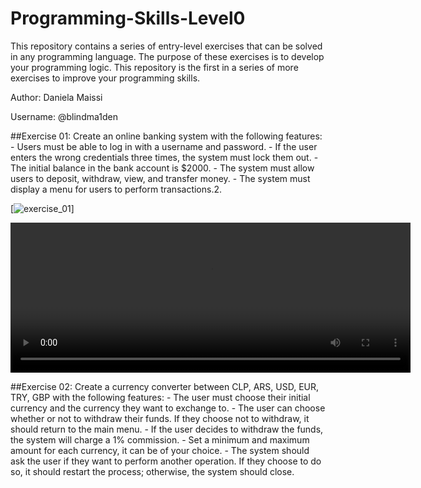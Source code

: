 # Programming-Skills-Level0
This repository contains a series of entry-level exercises that can be solved in any programming language. The purpose of these exercises is to develop your programming logic. This repository is the first in a series of more exercises to improve your programming skills.

Author: Daniela Maissi

Username: @blindma1den

##Exercise 01:
    Create an online banking system with the following features:
    - Users must be able to log in with a username and password.
    - If the user enters the wrong credentials three times, the system must lock them out.
    - The initial balance in the bank account is $2000.
    - The system must allow users to deposit, withdraw, view, and transfer money.
    - The system must display a menu for users to perform transactions.2.

[![exercise_01](https://www.youtube.com/watch?v=hoN44z2am3k)]

<video width="640" height="240" controls>
  <source src="https://www.youtube.com/watch?v=hoN44z2am3k" type="video/mp4">
  Tu navegador no soporta el elemento de video.
</video>
    

##Exercise 02:
    Create a currency converter between CLP, ARS, USD, EUR, TRY, GBP with the following features:
    - The user must choose their initial currency and the currency they want to exchange to.
    - The user can choose whether or not to withdraw their funds. If they choose not to withdraw, it should return to the main menu.
    - If the user decides to withdraw the funds, the system will charge a 1% commission.
    - Set a minimum and maximum amount for each currency, it can be of your choice.
    - The system should ask the user if they want to perform another operation. If they choose to do so, it should restart the process; otherwise, the system should close.
